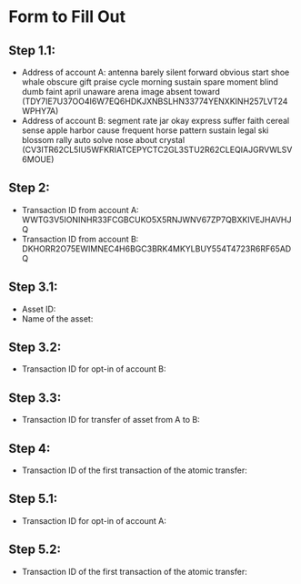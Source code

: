 # Form to Fill Out

## Step 1.1:

* Address of account A: antenna barely silent forward obvious start shoe whale obscure gift praise cycle morning sustain spare moment blind dumb faint april unaware arena image absent toward (TDY7IE7U37OO4I6W7EQ6HDKJXNBSLHN33774YENXKINH257LVT24WPHY7A)
* Address of account B: segment rate jar okay express suffer faith cereal sense apple harbor cause frequent horse pattern sustain legal ski blossom rally auto solve nose about crystal (CV3ITR62CL5IU5WFKRIATCEPYCTC2GL3STU2R62CLEQIAJGRVWLSV6MOUE)

## Step 2:

* Transaction ID from account A: WWTG3V5IONINHR33FCGBCUKO5X5RNJWNV67ZP7QBXKIVEJHAVHJQ
* Transaction ID from account B: DKHORR2O75EWIMNEC4H6BGC3BRK4MKYLBUY554T4723R6RF65ADQ

## Step 3.1:

* Asset ID:
* Name of the asset: 

## Step 3.2:

* Transaction ID for opt-in of account B:

## Step 3.3:

* Transaction ID for transfer of asset from A to B:

## Step 4:

* Transaction ID of the first transaction of the atomic transfer:

## Step 5.1:

* Transaction ID for opt-in of account A:

## Step 5.2:

* Transaction ID of the first transaction of the atomic transfer:
